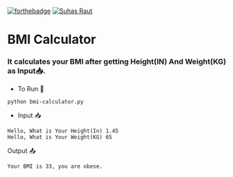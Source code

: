 [![forthebadge](https://forthebadge.com/images/badges/made-with-python.svg)](https://forthebadge.com)
[![Suhas Raut](https://img.shields.io/badge/Made%20By-Suhas%20Raut-%2300C0A3?style=for-the-badge&logo=github&logoColor=00C0A3)](https://github.com/Suhas-Raut)

# BMI Calculator
### It calculates your BMI after getting Height(IN) And Weight(KG) as Input📥.

- To Run 🔽
```
python bmi-calculator.py
```
- Input 📥
```
Hello, What is Your Height(In) 1.45
Hello, What is Your Weight(KG) 65
```
Output 📤
```
Your BMI is 33, you are obese.
```